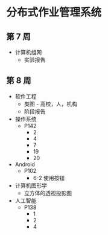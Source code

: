 # 分布式作业管理系统
## 第 7 周
- 计算机组网
    - 实验报告
## 第 8 周
- 软件工程
    - 类图 - 高校，人，机构
    - 阶段报告
- 操作系统
    - P142
        - 2
        - 4
        - 7
        - 19
        - 20
- Android
    - P102
        - 6-2 使用按钮
- 计算机图形学
    - 立方体的透视投影图
- 人工智能
    - P138
        - 1
        - 2
        - 4